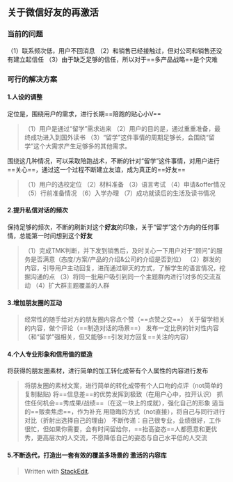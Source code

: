 

## 关于微信好友的再激活

### 当前的问题
（1）联系频次低，用户不回消息
（2）和销售已经接触过，但对公司和销售还没有建立起信任
（3）由于缺乏足够的信任，所以对于==多产品战略==是个灾难

### 可行的解决方案
#### 1.人设的调整
定位是，围绕用户的需求，进行长期==陪跑的贴心小V==
>（1）用户是通过“留学”需求进来
>（2）用户的目的是，通过重重准备，最终成功进入到国外读书
>（3）“留学”这件事情的周期足够长，会围绕“留学”这个大需求产生足够多的其他需求。

围绕这几种情况，可以采取陪跑战术，不断的针对“留学”这件事情，对用户进行==关心==，通过这一个过程不断建立友谊，成为真正的==好友==
>（1）用户的选校定位
>（2）材料准备
>（3）语言考试
>（4）申请&offer情况
>（5）行前准备情况
>（6）入学办理
>（7）成功就读后的生活及读书情况

#### 2.提升私信对话的频次
保持足够的频次，不断的刷新对这个**好友**的印象，关于“留学”这个方向的任何事情，总能第一时间想到这个**好友**
>（1）完成TMK判断，并下发到销售后，及时关心一下用户对于“顾问”的服务是否满意（态度/方案/产品的介绍&公司的介绍是否到位）
>（2）群发的内容，引导用户主动回复，进而通过聊天的方式，了解学生的语言情况，挖掘沟通的点
>（3）将同一批用户吸引到同一个主题群内进行1对多的交流互动
>（4）扩大群主题覆盖的人群

#### 3.增加朋友圈的互动
>经常性的随手给对方的朋友圈内容点个赞（==点赞之交==）
>关于留学相关的内容，做个评论（==制造对话的场景==）
>发布一定比例的针对性内容（和“留学”强相关，但又能够==引发对方回复==关注的内容）

#### 4.个人专业形象和信用值的塑造
将获得的朋友圈素材，进行简单的加工转化成带有个人属性的内容进行发布
>将朋友圈的素材文案，进行简单的转化成带有个人口吻的点评（not简单的复制黏贴)
>将==信息差==的优势发挥到极致（在用户心中，拉开认识）
>抓住任何机会==秀成果/战绩==（在这一块上的成就），强化自己的形象
>适当的==贩卖焦虑==，作为补充
>用隐晦的方式（not直接），将自己与同行进行对比（折射出选择自己的理由）
>不断传递：自己很专业，业绩很好，工作很忙，但如果你需要，会有时间留给你，==抬高姿态==人都愿意和更优秀，更高层次的人交流，不愿降低自己的姿态与自己水平低的人交流

#### 5.不断迭代，打造出一套有效的覆盖多场景的 激活的内容库




> Written with [StackEdit](https://stackedit.io/).


<!--stackedit_data:
eyJoaXN0b3J5IjpbMTczNTk1NzYzNSwtMTE5MTgwMDAxMywxMj
U5NjYxNzI4LC0xMjY1MDkzMzMzLC0xMTcxMjUwNTA4LDEyNzc3
MTY1NTQsLTM5NDE3MjcxOV19
-->